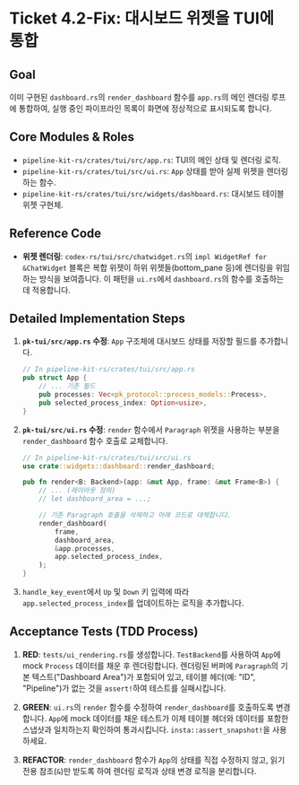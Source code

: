 # Ticket 4.2-Fix: 대시보드 위젯을 TUI에 통합

## Goal

이미 구현된 `dashboard.rs`의 `render_dashboard` 함수를 `app.rs`의 메인 렌더링 루프에 통합하여, 실행 중인 파이프라인 목록이 화면에 정상적으로 표시되도록 합니다.

## Core Modules & Roles

- `pipeline-kit-rs/crates/tui/src/app.rs`: TUI의 메인 상태 및 렌더링 로직.
- `pipeline-kit-rs/crates/tui/src/ui.rs`: `App` 상태를 받아 실제 위젯을 렌더링하는 함수.
- `pipeline-kit-rs/crates/tui/src/widgets/dashboard.rs`: 대시보드 테이블 위젯 구현체.

## Reference Code

- **위젯 렌더링**: `codex-rs/tui/src/chatwidget.rs`의 `impl WidgetRef for &ChatWidget` 블록은 복합 위젯이 하위 위젯들(bottom_pane 등)에 렌더링을 위임하는 방식을 보여줍니다. 이 패턴을 `ui.rs`에서 `dashboard.rs`의 함수를 호출하는 데 적용합니다.

## Detailed Implementation Steps

1. **`pk-tui/src/app.rs` 수정**: `App` 구조체에 대시보드 상태를 저장할 필드를 추가합니다.
   ```rust
   // In pipeline-kit-rs/crates/tui/src/app.rs
   pub struct App {
       // ... 기존 필드
       pub processes: Vec<pk_protocol::process_models::Process>,
       pub selected_process_index: Option<usize>,
   }
   ```

2. **`pk-tui/src/ui.rs` 수정**: `render` 함수에서 `Paragraph` 위젯을 사용하는 부분을 `render_dashboard` 함수 호출로 교체합니다.
   ```rust
   // In pipeline-kit-rs/crates/tui/src/ui.rs
   use crate::widgets::dashboard::render_dashboard;

   pub fn render<B: Backend>(app: &mut App, frame: &mut Frame<B>) {
       // ... (레이아웃 정의)
       // let dashboard_area = ...;

       // 기존 Paragraph 호출을 삭제하고 아래 코드로 대체합니다.
       render_dashboard(
           frame,
           dashboard_area,
           &app.processes,
           app.selected_process_index,
       );
   }
   ```

3. `handle_key_event`에서 `Up` 및 `Down` 키 입력에 따라 `app.selected_process_index`를 업데이트하는 로직을 추가합니다.

## Acceptance Tests (TDD Process)

1. **RED**: `tests/ui_rendering.rs`를 생성합니다. `TestBackend`를 사용하여 `App`에 mock `Process` 데이터를 채운 후 렌더링합니다. 렌더링된 버퍼에 `Paragraph`의 기본 텍스트("Dashboard Area")가 포함되어 있고, 테이블 헤더(예: "ID", "Pipeline")가 없는 것을 `assert!`하여 테스트를 실패시킵니다.

2. **GREEN**: `ui.rs`의 `render` 함수를 수정하여 `render_dashboard`를 호출하도록 변경합니다. `App`에 mock 데이터를 채운 테스트가 이제 테이블 헤더와 데이터를 포함한 스냅샷과 일치하는지 확인하여 통과시킵니다. `insta::assert_snapshot!`을 사용하세요.

3. **REFACTOR**: `render_dashboard` 함수가 `App`의 상태를 직접 수정하지 않고, 읽기 전용 참조(`&`)만 받도록 하여 렌더링 로직과 상태 변경 로직을 분리합니다.
